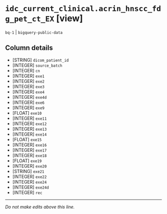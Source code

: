 # `idc_current_clinical.acrin_hnscc_fdg_pet_ct_EX` [view]
`bq-1` | `bigquery-public-data`

## Column details
* [STRING]    `dicom_patient_id`
* [INTEGER]   `source_batch`
* [INTEGER]   `cn`
* [INTEGER]   `exe1`
* [INTEGER]   `exe2`
* [INTEGER]   `exe3`
* [INTEGER]   `exe4`
* [INTEGER]   `exe4d`
* [INTEGER]   `exe6`
* [INTEGER]   `exe9`
* [FLOAT]     `exe10`
* [INTEGER]   `exe11`
* [INTEGER]   `exe12`
* [INTEGER]   `exe13`
* [INTEGER]   `exe14`
* [FLOAT]     `exe15`
* [INTEGER]   `exe16`
* [INTEGER]   `exe17`
* [INTEGER]   `exe18`
* [FLOAT]     `exe19`
* [INTEGER]   `exe20`
* [STRING]    `exe21`
* [INTEGER]   `exe22`
* [INTEGER]   `exe24`
* [INTEGER]   `exe24d`
* [INTEGER]   `rec`

-------------------------------------------------------------------------------
*Do not make edits above this line.*
